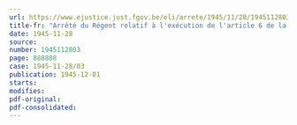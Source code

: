 ```yaml
---
url: https://www.ejustice.just.fgov.be/eli/arrete/1945/11/28/1945112803/justel
title-fr: "Arrêté du Régent relatif à l'exécution de l'article 6 de la loi établissant un impôt sur le capital"
date: 1945-11-28
source:
number: 1945112803
page: 888888
case: 1945-11-28/03
publication: 1945-12-01
starts:
modifies:
pdf-original:
pdf-consolidated:
---
```


